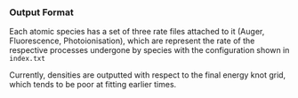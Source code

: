 ### Output Format

Each atomic species has a set of three rate files attached to it (Auger, Fluorescence, Photoionisation), which are represent the rate of the respective processes undergone by species with the configuration shown in `index.txt`


Currently, densities are outputted with respect to the final energy knot grid, which tends to be poor at fitting earlier times.